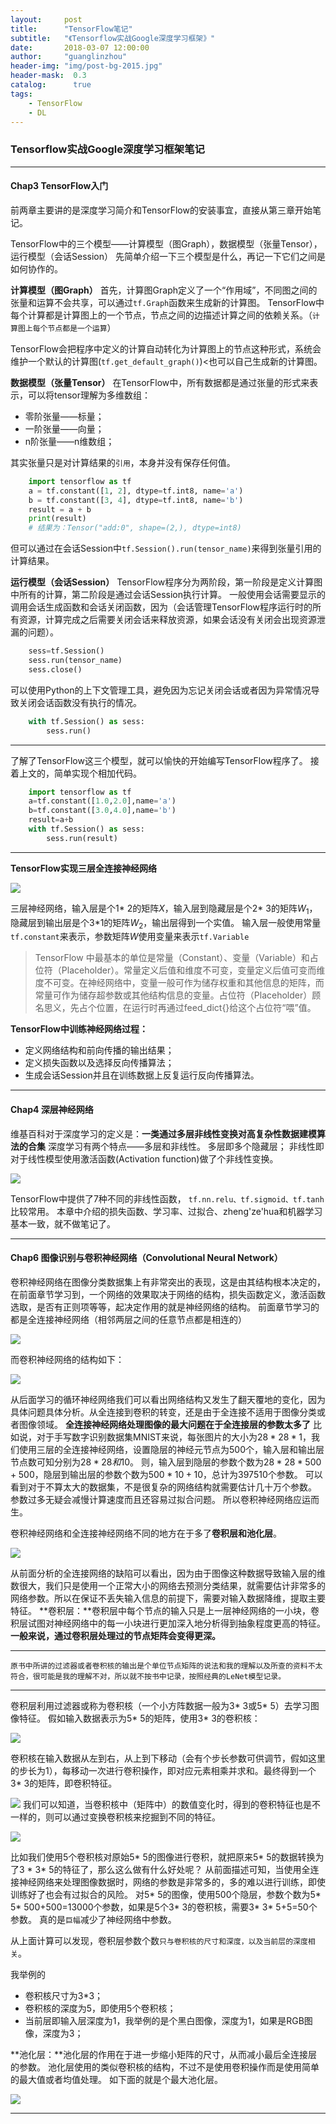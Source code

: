 ```yaml
---
layout:     post
title:      "TensorFlow笔记"
subtitle:   "《Tensorflow实战Google深度学习框架》"
date:       2018-03-07 12:00:00
author:     "guanglinzhou"
header-img: "img/post-bg-2015.jpg"
header-mask:  0.3
catalog:      true
tags:
    - TensorFlow
    - DL
---
```


### Tensorflow实战Google深度学习框架笔记


----------
#### Chap3 TensorFlow入门
前两章主要讲的是深度学习简介和TensorFlow的安装事宜，直接从第三章开始笔记。

TensorFlow中的三个模型——计算模型（图Graph），数据模型（张量Tensor），运行模型（会话Session）
先简单介绍一下三个模型是什么，再记一下它们之间是如何协作的。


**计算模型（图Graph）**
首先，计算图Graph定义了一个“作用域”，不同图之间的张量和运算不会共享，可以通过`tf.Graph`函数来生成新的计算图。
TensorFlow中每个计算都是计算图上的一个节点，节点之间的边描述计算之间的依赖关系。（`计算图上每个节点都是一个运算`）


TensorFlow会把程序中定义的计算自动转化为计算图上的节点这种形式，系统会维护一个默认的计算图(`tf.get_default_graph()`)<也可以自己生成新的计算图。


**数据模型（张量Tensor）**
在TensorFlow中，所有数据都是通过张量的形式来表示，可以将tensor理解为多维数组：


- 零阶张量——标量；
- 一阶张量——向量；
- n阶张量——n维数组；

其实张量只是对计算结果的`引用`，本身并没有保存任何值。
```python
	import tensorflow as tf
	a = tf.constant([1, 2], dtype=tf.int8, name='a')
	b = tf.constant([3, 4], dtype=tf.int8, name='b')
	result = a + b
	print(result)
	# 结果为：Tensor("add:0", shape=(2,), dtype=int8)
```

但可以通过在会话Session中`tf.Session().run(tensor_name)`来得到张量引用的计算结果。


**运行模型（会话Session）**
TensorFlow程序分为两阶段，第一阶段是定义计算图中所有的计算，第二阶段是通过会话Session执行计算。
一般使用会话需要显示的调用会话生成函数和会话关闭函数，因为（会话管理TensorFlow程序运行时的所有资源，计算完成之后需要关闭会话来释放资源，如果会话没有关闭会出现资源泄漏的问题）。
```python
	sess=tf.Session()
	sess.run(tensor_name)
	sess.close()
```
可以使用Python的上下文管理工具，避免因为忘记关闭会话或者因为异常情况导致关闭会话函数没有执行的情况。
```python
    with tf.Session() as sess:
	    sess.run()
```
----------
了解了TensorFlow这三个模型，就可以愉快的开始编写TensorFlow程序了。
接着上文的，简单实现个相加代码。
```python
	import tensorflow as tf
	a=tf.constant([1.0,2.0],name='a')
	b=tf.constant([3.0,4.0],name='b')
	result=a+b
	with tf.Session() as sess:
	    sess.run(result)
```   

----------
**TensorFlow实现三层全连接神经网络**

![](https://ws1.sinaimg.cn/large/006tKfTcgy1fp4b98wq27j30io0b8dii.jpg)

三层神经网络，输入层是个1* 2的矩阵$X$，输入层到隐藏层是个2* 3的矩阵$W_1$，隐藏层到输出层是个3*1的矩阵$W_2$，输出层得到一个实值。
输入层一般使用常量`tf.constant`来表示，参数矩阵$W$使用变量来表示`tf.Variable`
> TensorFlow 中最基本的单位是常量（Constant）、变量（Variable）和占位符（Placeholder）。常量定义后值和维度不可变，变量定义后值可变而维度不可变。在神经网络中，变量一般可作为储存权重和其他信息的矩阵，而常量可作为储存超参数或其他结构信息的变量。占位符（Placeholder）顾名思义，先占个位置，在运行时再通过feed_dict{}给这个占位符“喂”值。

**TensorFlow中训练神经网络过程：**

- 定义网络结构和前向传播的输出结果；
- 定义损失函数以及选择反向传播算法；
- 生成会话Session并且在训练数据上反复运行反向传播算法。


----------


#### Chap4 深层神经网络

维基百科对于深度学习的定义是：**一类通过多层非线性变换对高复杂性数据建模算法的合集**
深度学习有两个特点——多层和非线性。
多层即多个隐藏层；
非线性即对于线性模型使用激活函数(Activation function)做了个非线性变换。

![](https://ws3.sinaimg.cn/large/006tKfTcgy1fp4bd1751vj30dr0763z3.jpg)

TensorFlow中提供了7种不同的非线性函数，
`tf.nn.relu、tf.sigmoid、tf.tanh`比较常用。
本章中介绍的损失函数、学习率、过拟合、zheng'ze'hua和机器学习基本一致，就不做笔记了。


----------


#### Chap6 图像识别与卷积神经网络（Convolutional Neural Network）

卷积神经网络在图像分类数据集上有非常突出的表现，这是由其结构根本决定的，在前面章节学习到，一个网络的效果取决于网络的结构，损失函数定义，激活函数选取，是否有正则项等等，起决定作用的就是神经网络的结构。
前面章节学习的都是全连接神经网络（相邻两层之间的任意节点都是相连的）

![](https://ws1.sinaimg.cn/large/006tKfTcgy1fp4bdbcoejj308a054jsz.jpg)

而卷积神经网络的结构如下：

![](https://ws3.sinaimg.cn/large/006tKfTcgy1fp4bdiuv8pj309j04jt9d.jpg)

从后面学习的循环神经网络我们可以看出网络结构又发生了翻天覆地的变化，因为具体问题具体分析。从全连接到卷积的转变，还是由于全连接不适用于图像分类或者图像领域。
**全连接神经网络处理图像的最大问题在于全连接层的参数太多了**
比如说，对于手写数字识别数据集MNIST来说，每张图片的大小为$28*28*1$，我们使用三层的全连接神经网络，设置隐层的神经元节点为500个，输入层和输出层节点数可知分别为$28* 28和10$。
则，输入层到隐层的参数个数为$28* 28*500+500$，隐层到输出层的参数个数为$500 *10+10$，总计为397510个参数。
可以看到对于不算太大的数据集，不是很复杂的网络结构就需要估计几十万个参数。
参数过多无疑会减慢计算速度而且还容易过拟合问题。
所以卷积神经网络应运而生。

卷积神经网络和全连接神经网络不同的地方在于多了**卷积层和池化层**。

![](https://ws2.sinaimg.cn/large/006tKfTcgy1fp4bdrv5k5j30hu066gno.jpg)

从前面分析的全连接网络的缺陷可以看出，因为由于图像这种数据导致输入层的维数很大，我们只是使用一个正常大小的网络去预测分类结果，就需要估计非常多的网络参数。所以在保证不丢失输入信息的前提下，需要对输入数据降维，提取主要特征。
**卷积层：**卷积层中每个节点的输入只是上一层神经网络的一小块，卷积层试图对神经网络中的每一小块进行更加深入地分析得到抽象程度更高的特征。**一般来说，通过卷积层处理过的节点矩阵会变得更深。**


----------


`原书中所讲的过滤器或者卷积核的输出是个单位节点矩阵的说法和我的理解以及所查的资料不太符合，很可能是我的理解不对，所以就不按书中记录，按照经典的LeNet模型记录。`


----------

卷积层利用过滤器或称为卷积核（一个小方阵数据一般为3* 3或5* 5）去学习图像特征。
假如输入数据表示为5* 5的矩阵，使用3* 3的卷积核：

![](https://ws4.sinaimg.cn/large/006tKfTcgy1fp4bets1i0j30ah05zmza.jpg)

卷积核在输入数据从左到右，从上到下移动（会有个步长参数可供调节，假如这里的步长为1），每移动一次进行卷积操作，即对应元素相乘并求和。最终得到一个3* 3的矩阵，即卷积特征。

![](https://ws4.sinaimg.cn/large/006tKfTcgy1fp4bf1rmt5j30dh09lq4u.jpg)
我们可以知道，当卷积核中（矩阵中）的数值变化时，得到的卷积特征也是不一样的，则可以通过变换卷积核来挖掘到不同的特征。

![](https://ws3.sinaimg.cn/large/006tKfTcgy1fp4bfcn78oj30iq0lun4e.jpg)

比如我们使用5个卷积核对原始5* 5的图像进行卷积，就把原来5* 5的数据转换为了3 * 3* 5的特征了，那么这么做有什么好处呢？
从前面描述可知，当使用全连接神经网络来处理图像数据时，网络的参数是非常多的，多的难以进行训练，即使训练好了也会有过拟合的风险。
对5* 5的图像，使用500个隐层，参数个数为5* 5* 500+500=13000个参数，如果是5个3* 3的卷积核，需要3* 3* 5+5=50个参数。
真的是`巨幅`减少了神经网络中参数。

从上面计算可以发现，卷积层参数个数`只与卷积核的尺寸和深度，以及当前层的深度相关`。


我举例的
- 卷积核尺寸为3*3；
- 卷积核的深度为5，即使用5个卷积核；
- 当前层即输入层深度为1，我举例的是个黑白图像，深度为1，如果是RGB图像，深度为3；

**池化层：**池化层的作用在于进一步缩小矩阵的尺寸，从而减小最后全连接层的参数。
池化层使用的类似卷积核的结构，不过不是使用卷积操作而是使用简单的最大值或者均值处理。
如下面的就是个最大池化层。

![](https://ws3.sinaimg.cn/large/006tKfTcgy1fp4bfwpafbj309x048gmd.jpg)

----------
